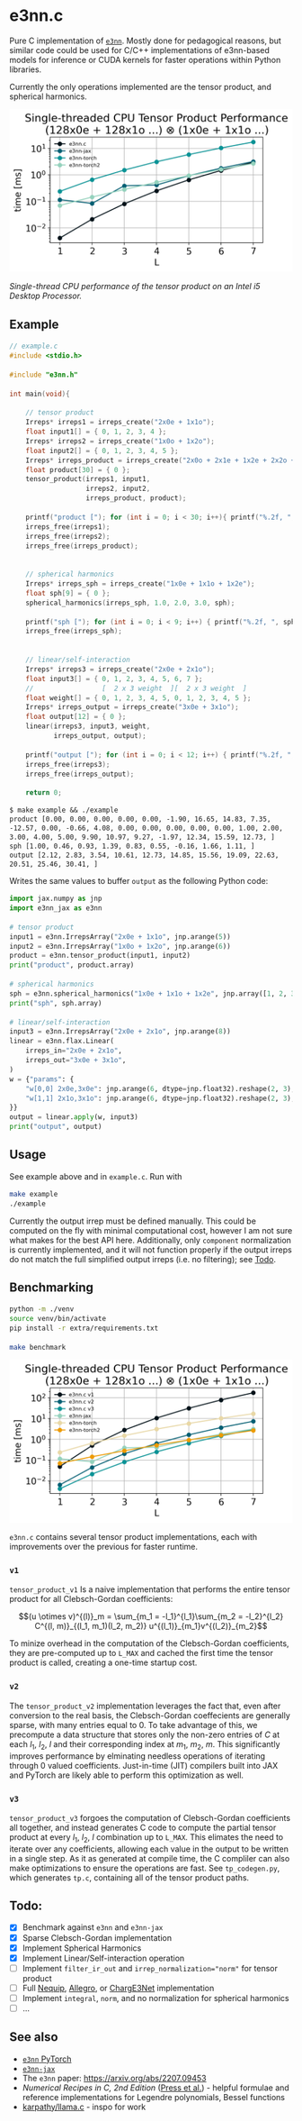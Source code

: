 # e3nn.c

Pure C implementation of [`e3nn`](https://e3nn.org/). Mostly done for pedagogical reasons, but similar code could be used for C/C++ implementations of e3nn-based models for inference or CUDA kernels for faster operations within Python libraries.

Currently the only operations implemented are the tensor product, and spherical harmonics. 

![](extra/benchmark.png)

*Single-thread CPU performance of the tensor product on an Intel i5 Desktop Processor.*

## Example

```c
// example.c
#include <stdio.h>

#include "e3nn.h"

int main(void){

    // tensor product
    Irreps* irreps1 = irreps_create("2x0e + 1x1o");
    float input1[] = { 0, 1, 2, 3, 4 };
    Irreps* irreps2 = irreps_create("1x0o + 1x2o");
    float input2[] = { 0, 1, 2, 3, 4, 5 };
    Irreps* irreps_product = irreps_create("2x0o + 2x1e + 1x2e + 2x2o + 1x3e");
    float product[30] = { 0 };
    tensor_product(irreps1, input1, 
                   irreps2, input2, 
                   irreps_product, product);

    printf("product ["); for (int i = 0; i < 30; i++){ printf("%.2f, ", product[i]); } printf("]\n");
    irreps_free(irreps1);
    irreps_free(irreps2);
    irreps_free(irreps_product);


    // spherical harmonics
    Irreps* irreps_sph = irreps_create("1x0e + 1x1o + 1x2e");
    float sph[9] = { 0 };
    spherical_harmonics(irreps_sph, 1.0, 2.0, 3.0, sph);

    printf("sph ["); for (int i = 0; i < 9; i++) { printf("%.2f, ", sph[i]); } printf("]\n");
    irreps_free(irreps_sph);


    // linear/self-interaction
    Irreps* irreps3 = irreps_create("2x0e + 2x1o");
    float input3[] = { 0, 1, 2, 3, 4, 5, 6, 7 };
    //                 [  2 x 3 weight  ][  2 x 3 weight  ]
    float weight[] = { 0, 1, 2, 3, 4, 5, 0, 1, 2, 3, 4, 5 };
    Irreps* irreps_output = irreps_create("3x0e + 3x1o");
    float output[12] = { 0 };
    linear(irreps3, input3, weight,
           irreps_output, output);

    printf("output ["); for (int i = 0; i < 12; i++) { printf("%.2f, ", output[i]); } printf("]\n");
    irreps_free(irreps3);
    irreps_free(irreps_output);

    return 0;
```

```shell
$ make example && ./example
product [0.00, 0.00, 0.00, 0.00, 0.00, -1.90, 16.65, 14.83, 7.35, -12.57, 0.00, -0.66, 4.08, 0.00, 0.00, 0.00, 0.00, 0.00, 1.00, 2.00, 3.00, 4.00, 5.00, 9.90, 10.97, 9.27, -1.97, 12.34, 15.59, 12.73, ]
sph [1.00, 0.46, 0.93, 1.39, 0.83, 0.55, -0.16, 1.66, 1.11, ]
output [2.12, 2.83, 3.54, 10.61, 12.73, 14.85, 15.56, 19.09, 22.63, 20.51, 25.46, 30.41, ]
```

Writes the same values to buffer `output` as the following Python code:

```python
import jax.numpy as jnp
import e3nn_jax as e3nn

# tensor product
input1 = e3nn.IrrepsArray("2x0e + 1x1o", jnp.arange(5))
input2 = e3nn.IrrepsArray("1x0o + 1x2o", jnp.arange(6))
product = e3nn.tensor_product(input1, input2)
print("product", product.array)

# spherical harmonics
sph = e3nn.spherical_harmonics("1x0e + 1x1o + 1x2e", jnp.array([1, 2, 3]), normalize=True, normalization="component")
print("sph", sph.array)

# linear/self-interaction
input3 = e3nn.IrrepsArray("2x0e + 2x1o", jnp.arange(8))
linear = e3nn.flax.Linear(
    irreps_in="2x0e + 2x1o",
    irreps_out="3x0e + 3x1o",
)
w = {"params": {
    "w[0,0] 2x0e,3x0e": jnp.arange(6, dtype=jnp.float32).reshape(2, 3),
    "w[1,1] 2x1o,3x1o": jnp.arange(6, dtype=jnp.float32).reshape(2, 3),
}}
output = linear.apply(w, input3)
print("output", output)
```

## Usage

See example above and in `example.c`. Run with

```bash
make example
./example
```

Currently the output irrep must be defined manually. This could be computed on the fly with minimal computational cost, however I am not sure what makes for the best API here. Additionally, only `component` normalization is currently implemented, and it will not function properly if the output irreps do not match the full simplified output irreps (i.e. no filtering); see [Todo](#todo).

## Benchmarking

```bash
python -m ./venv
source venv/bin/activate
pip install -r extra/requirements.txt

make benchmark
```

![](extra/benchmark_versions.png)

`e3nn.c` contains several tensor product implementations, each with improvements over the previous for faster runtime.

### `v1`

`tensor_product_v1` Is a naive implementation that performs the entire tensor product for all Clebsch-Gordan coefficients:

```math
(u \otimes v)^{(l)}_m = \sum_{m_1 = -l_1}^{l_1}\sum_{m_2 = -l_2}^{l_2} C^{(l, m)}_{(l_1, m_1)(l_2, m_2)} u^{(l_1)}_{m_1}v^{(l_2)}_{m_2}
```

To minize overhead in the computation of the Clebsch-Gordan coefficients, they are pre-computed up to `L_MAX` and cached the first time the tensor product is called, creating a one-time startup cost.

### `v2`

The `tensor_product_v2` implementation leverages the fact that, even after conversion to the real basis, the Clebsch-Gordan coeffecients are generally sparse, with many entries equal to 0. To take advantage of this, we precompute a data structure that stores only the non-zero entries of $C$ at each $l_1$, $l_2$, $l$ and their corresponding index at $m_1$, $m_2$, $m$. This significantly improves performance by elminating needless operations of iterating through 0 valued coefficients. Just-in-time (JIT) compilers built into JAX and PyTorch are likely able to perform this optimization as well.

### `v3`

`tensor_product_v3` forgoes the computation of Clebsch-Gordan coefficients all together, and instead generates C code to compute the partial tensor product at every $l_1$, $l_2$, $l$ combination up to `L_MAX`. This elimates the need to iterate over any coefficients, allowing each value in the output to be written in a single step. As it as generated at compile time, the C compliler can also make optimizations to ensure the operations are fast. See `tp_codegen.py`, which generates `tp.c`, containing all of the tensor product paths.

## Todo:

 - [X] Benchmark against `e3nn` and `e3nn-jax`
 - [X] Sparse Clebsch-Gordan implementation
 - [X] Implement Spherical Harmonics
 - [X] Implement Linear/Self-interaction operation
 - [ ] Implement `filter_ir_out` and `irrep_normalization="norm"` for tensor product
 - [ ] Full [Nequip](https://arxiv.org/abs/2101.03164), [Allegro](https://arxiv.org/abs/2204.05249), or [ChargE3Net](https://arxiv.org/abs/2312.05388) implementation
 - [ ] Implement `integral`, `norm`, and no normalization for spherical harmonics
 - [ ] ...

## See also

 * [`e3nn` PyTorch](https://github.com/e3nn/e3nn)
 * [`e3nn-jax`](https://github.com/e3nn/e3nn-jax)
 * The `e3nn` paper: https://arxiv.org/abs/2207.09453
 * *Numerical Recipes in C, 2nd Edition* ([Press et al.](http://s3.amazonaws.com/nrbook.com/book_C210.html)) - helpful formulae and reference implementations for Legendre polynomials, Bessel functions
 * [karpathy/llama.c](https://github.com/karpathy/llama2.c) - inspo for work
